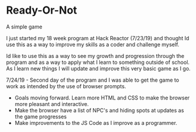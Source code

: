 # Ready-Or-Not
A simple game

I just started my 18 week program at Hack Reactor (7/23/19) and thought Id use this as a way to improve my skills as a coder and challenge myself.

Id like to use this as a way to see my growth and progression through the program and as a way to apply what I learn to something outside of school.
As I learn new things I will update and improve this very basic game as I go.

7/24/19 - Second day of the program and I was able to get the game to work as intended by the use of browser prompts.
- Goals moving forward. Learn more HTML and CSS to make the browser more pleasant and interactive.
- Make the browser have a list of NPC's and hiding spots at updates as the game progresses
- Make improvements to the JS Code as I improve as a programmer.
